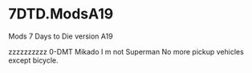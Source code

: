 # 7DTD.ModsA19
Mods 7 Days to Die version A19

zzzzzzzzzz 0-DMT Mikado I m not Superman
No more pickup vehicles except bicycle.
